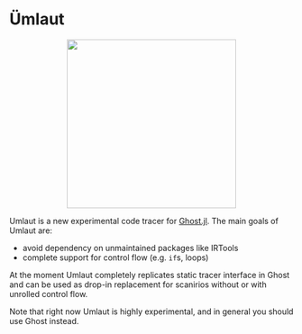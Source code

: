 # Ümlaut

<p align="center">
  <img height="300" src="https://github.com/dfdx/Umlaut.jl/blob/main/docs/src/logo.png">
</p>


Umlaut is a new experimental code tracer for [Ghost.jl](https://github.com/dfdx/Ghost.jl). The main goals of Umlaut are:

* avoid dependency on unmaintained packages like IRTools
* complete support for control flow (e.g. `if`s, loops)


At the moment Umlaut completely replicates static tracer interface in Ghost and can be used as drop-in replacement for scanirios without or with unrolled control flow.

Note that right now Umlaut is highly experimental, and in general you should use Ghost instead.

